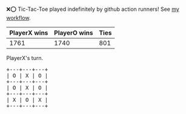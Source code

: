 :x::o: Tic-Tac-Toe played indefinitely by github action runners! See [my workflow](.github/workflows/play.yaml).

|PlayerX wins|PlayerO wins|Ties|
|-|-|-|
|1761|1740|801|

PlayerX's turn.

<pre>
+---+---+---+
| O | X | O |
+---+---+---+
| O | X | O |
+---+---+---+
| X | O | X |
+---+---+---+
</pre>
